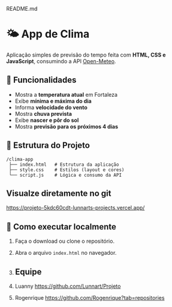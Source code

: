 README.md

# 🌤️ App de Clima

Aplicação simples de previsão do tempo feita com **HTML, CSS e JavaScript**, consumindo a API [Open-Meteo](https://open-meteo.com/).

## 📌 Funcionalidades
- Mostra a **temperatura atual** em Fortaleza
- Exibe **mínima e máxima do dia**
- Informa **velocidade do vento**
- Mostra **chuva prevista**
- Exibe **nascer e pôr do sol**
- Mostra **previsão para os próximos 4 dias**

## 📂 Estrutura do Projeto
```
/clima-app
 ├── index.html   # Estrutura da aplicação
 ├── style.css    # Estilos (layout e cores)
 └── script.js    # Lógica e consumo da API
```
## Visualze diretamente no git
https://projeto-5kdc60cdt-lunnarts-projects.vercel.app/

## 🚀 Como executar localmente
1. Faça o download ou clone o repositório.
2. Abra o arquivo `index.html` no navegador.

3. ## Equipe
4. Luanny https://github.com/Lunnart/Projeto
 
6. Rogenrique https://github.com/Rogenrique?tab=repositories

